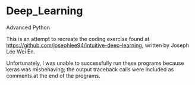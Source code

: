 # Deep_Learning
Advanced Python

This is an attempt to recreate the coding exercise found at https://github.com/josephlee94/intuitive-deep-learning, written by Joseph Lee Wei En.

Unfortunately, I was unable to successfully run these programs because keras was misbehaving; the output traceback calls were included as comments at the end of the programs.

